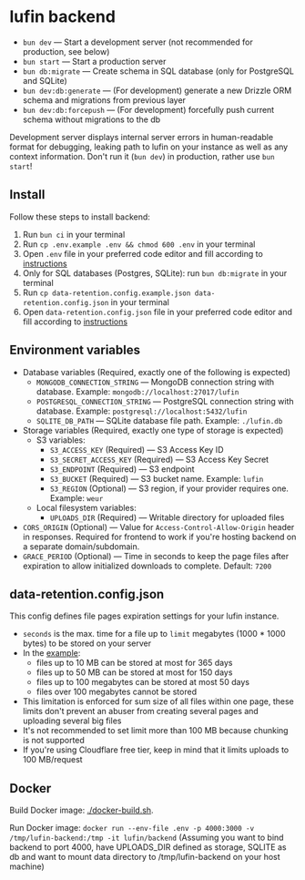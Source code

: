 # lufin backend

- `bun dev` — Start a development server (not recommended for production, see below)
- `bun start` — Start a production server
- `bun db:migrate` — Create schema in SQL database (only for PostgreSQL and SQLite)
- `bun dev:db:generate` — (For development) generate a new Drizzle ORM schema and migrations from previous layer
- `bun dev:db:forcepush` — (For development) forcefully push current schema without migrations to the db

Development server displays internal server errors in human-readable format for debugging, leaking path to lufin on your instance as well as any context information. Don't run it (`bun dev`) in production, rather use `bun start`!

## Install

Follow these steps to install backend:

1. Run `bun ci` in your terminal
2. Run `cp .env.example .env && chmod 600 .env` in your terminal
3. Open `.env` file in your preferred code editor and fill according to [instructions](#environment-variables)
4. Only for SQL databases (Postgres, SQLite): run `bun db:migrate` in your terminal
5. Run `cp data-retention.config.example.json data-retention.config.json` in your terminal
6. Open `data-retention.config.json` file in your preferred code editor and fill according to [instructions](#data-retentionconfigjson)

## Environment variables

- Database variables (Required, exactly one of the following is expected)
  - `MONGODB_CONNECTION_STRING` — MongoDB connection string with database. Example: `mongodb://localhost:27017/lufin`
  - `POSTGRESQL_CONNECTION_STRING` — PostgreSQL connection string with database. Example: `postgresql://localhost:5432/lufin`
  - `SQLITE_DB_PATH` — SQLite database file path. Example: `./lufin.db`
- Storage variables (Required, exactly one type of storage is expected)
  - S3 variables:
    - `S3_ACCESS_KEY` (Required) — S3 Access Key ID
    - `S3_SECRET_ACCESS_KEY` (Required) — S3 Access Key Secret
    - `S3_ENDPOINT` (Required) — S3 endpoint
    - `S3_BUCKET` (Required) — S3 bucket name. Example: `lufin`
    - `S3_REGION` (Optional) — S3 region, if your provider requires one. Example: `weur`
  - Local filesystem variables:
    - `UPLOADS_DIR` (Required) — Writable directory for uploaded files
- `CORS_ORIGIN` (Optional) — Value for `Access-Control-Allow-Origin` header in responses. Required for frontend to work if you're hosting backend on a separate domain/subdomain.
- `GRACE_PERIOD` (Optional) — Time in seconds to keep the page files after expiration to allow initialized downloads to complete. Default: `7200`

## data-retention.config.json

This config defines file pages expiration settings for your lufin instance.

- `seconds` is the max. time for a file up to `limit` megabytes (1000 \* 1000 bytes) to be stored on your server
- In the [example](./data-retention.config.example.json):
  - files up to 10 MB can be stored at most for 365 days
  - files up to 50 MB can be stored at most for 150 days
  - files up to 100 megabytes can be stored at most 50 days
  - files over 100 megabytes cannot be stored
- This limitation is enforced for sum size of all files within one page, these limits don't prevent an abuser from creating several pages and uploading several big files
- It's not recommended to set limit more than 100 MB because chunking is not supported
- If you're using Cloudflare free tier, keep in mind that it limits uploads to 100 MB/request

## Docker

Build Docker image: [./docker-build.sh](./docker-build.sh).

Run Docker image:
`docker run --env-file .env -p 4000:3000 -v /tmp/lufin-backend:/tmp -it lufin/backend` (Assuming you want to bind backend to port 4000, have UPLOADS_DIR defined as storage, SQLITE as db and want to mount data directory to /tmp/lufin-backend on your host machine)
